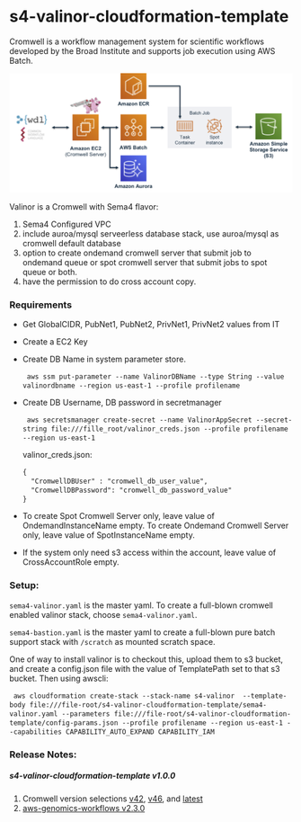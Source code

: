 # s4-valinor-cloudformation-template


Cromwell is a workflow management system for scientific workflows developed by the Broad Institute and supports job execution using AWS Batch.

![Cromwell AWS Batch](image/cromwell-on-aws_infrastructure.png)

Valinor is a Cromwell with Sema4 flavor:

1. Sema4 Configured VPC
2. include auroa/mysql serveerless database stack, use auroa/mysql as cromwell default database
3. option to create ondemand cromwell server that submit job to ondemand queue or spot cromwell server that submit jobs to spot queue or both.
4. have the permission to do cross account copy.


### Requirements
    
* Get GlobalCIDR, PubNet1, PubNet2, PrivNet1, PrivNet2 values from IT
* Create a EC2 Key
* Create DB Name in system parameter store.

       aws ssm put-parameter --name ValinorDBName --type String --value valinordbname --region us-east-1 --profile profilename
     
* Create DB Username, DB password in secretmanager
    
       aws secretsmanager create-secret --name ValinorAppSecret --secret-string file:///fille_root/valinor_creds.json --profile profilename --region us-east-1
   
   valinor_creds.json:
   
      {
        "CromwellDBUser" : "cromwell_db_user_value",
        "CromwellDBPassword": "cromwell_db_password_value"
      }
* To create Spot Cromwell Server only, leave value of OndemandInstanceName empty.
  To create Ondemand Cromwell Server only, leave value of SpotInstanceName empty.
  
* If the system only need s3 access within the account, leave value of CrossAccountRole empty.              
     
### Setup:
`sema4-valinor.yaml` is the master yaml.  To create a full-blown cromwell enabled valinor stack, choose `sema4-valinor.yaml`.

`sema4-bastion.yaml` is the master yaml to create a full-blown pure batch support stack with `/scratch` as mounted scratch space.

  One of way to install valinor is to checkout this, upload them to s3 bucket, and create a config.json file with the value of TemplatePath set to that s3 bucket. Then using awscli:
  
     aws cloudformation create-stack --stack-name s4-valinor  --template-body file:///file-root/s4-valinor-cloudformation-template/sema4-valinor.yaml --parameters file:///file-root/s4-valinor-cloudformation-template/config-params.json --profile profilename --region us-east-1 --capabilities CAPABILITY_AUTO_EXPAND CAPABILITY_IAM
     

  
### Release Notes:

##### s4-valinor-cloudformation-template v1.0.0

1. Cromwell version selections [v42](https://github.com/broadinstitute/cromwell/releases/tag/42), [v46](https://github.com/broadinstitute/cromwell/releases/tag/46), and [latest](https://github.com/broadinstitute/cromwell/releases)
2. [aws-genomics-workflows v2.3.0](https://github.com/aws-samples/aws-genomics-workflows/releases/tag/v2.3.0)